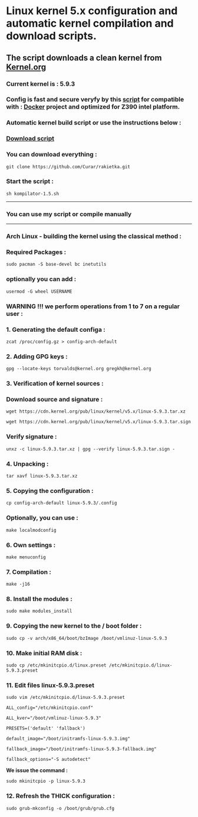 
# Linux kernel 5.x configuration and automatic kernel compilation and download scripts.
## The script downloads a clean kernel from [Kernel.org](https://kernel.org)
### Current kernel is : 5.9.3
### Config is fast and secure veryfy by this [script](https://github.com/moby/moby/blob/master/contrib/check-config.sh) for compatible with : [Docker](https://docs.docker.com) project and optimized for Z390 intel platform.
### Automatic kernel build script or use the instructions below :
### [Download script](https://github.com/Curar/rakietka/releases/download/1.5/kompilator-1.5.sh)
### You can download everything :
`git clone https://github.com/Curar/rakietka.git`
### Start the script :
`sh kompilator-1.5.sh`
***
### You can use my script or compile manually
***
### Arch Linux - building the kernel using the classical method :
### Required Packages :
`sudo pacman -S base-devel bc inetutils`
### optionally you can add :
`usermod -G wheel USERNAME`
### WARNING !!! we perform operations from 1 to 7 on a regular user :
### 1. Generating the default configa :
`zcat /proc/config.gz > config-arch-default`
### 2. Adding GPG keys :
 `gpg --locate-keys torvalds@kernel.org gregkh@kernel.org`
### 3. Verification of kernel sources :
### Download source and signature :
 `wget https://cdn.kernel.org/pub/linux/kernel/v5.x/linux-5.9.3.tar.xz`

 `wget https://cdn.kernel.org/pub/linux/kernel/v5.x/linux-5.9.3.tar.sign`
### Verify signature :
 `unxz -c linux-5.9.3.tar.xz | gpg --verify linux-5.9.3.tar.sign -`
### 4. Unpacking :
 `tar xavf linux-5.9.3.tar.xz`
### 5. Copying the configuration :
 `cp config-arch-default linux-5.9.3/.config`
### Optionally, you can use :
 `make localmodconfig`
### 6. Own settings :
 `make menuconfig`
### 7. Compilation :
 `make -j16`
### 8. Install the modules :
 `sudo make modules_install`
### 9. Copying the new kernel to the / boot folder :
 `sudo cp -v arch/x86_64/boot/bzImage /boot/vmlinuz-linux-5.9.3`
### 10. Make initial RAM disk :
 `sudo cp /etc/mkinitcpio.d/linux.preset /etc/mkinitcpio.d/linux-5.9.3.preset`
### 11. Edit files linux-5.9.3.preset
 `sudo vim /etc/mkinitcpio.d/linux-5.9.3.preset`

 ```
 ALL_config="/etc/mkinitcpio.conf"

 ALL_kver="/boot/vmlinuz-linux-5.9.3"

 PRESETS=('default' 'fallback')

 default_image="/boot/initramfs-linux-5.9.3.img"

 fallback_image="/boot/initramfs-linux-5.9.3-fallback.img"

 fallback_options="-S autodetect"
 ```

**We issue the command :**

 `sudo mkinitcpio -p linux-5.9.3`

### 12. Refresh the THICK configuration :
 `sudo grub-mkconfig -o /boot/grub/grub.cfg`

